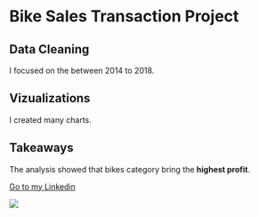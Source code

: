 # Bike Sales Transaction Project

## Data Cleaning
I focused on the between 2014 to 2018.

## Vizualizations
I created many charts.

## Takeaways
The analysis showed that bikes category bring the **highest profit**.


<a href="https://www.linkedin.com/in/tansu-ayaz-797bb313a/">Go to my Linkedin</a>

<img src =
"[https://cdn.pixabay.com/photo/2015/05/28/22/29/bicycle-788733_960_720.jpg](https://www.shutterstock.com/image-photo/cyclist-riding-bike-down-rock-260nw-1714931941.jpg)" />


